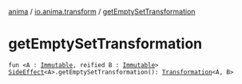 [anima](../index.md) / [io.anima.transform](index.md) / [getEmptySetTransformation](./get-empty-set-transformation.md)

# getEmptySetTransformation

`fun <A : `[`Immutable`](-immutable/index.md)`, reified B : `[`Immutable`](-immutable/index.md)`> `[`SideEffect`](-side-effect/index.md)`<A>.getEmptySetTransformation(): `[`Transformation`](-transformation/index.md)`<A, B>`